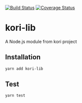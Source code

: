 [![Build Status](https://travis-ci.com/benjamin-sln/kori-lib.svg?branch=main)](https://travis-ci.com/benjamin-sln/kori-lib)
[![Coverage Status](https://coveralls.io/repos/github/benjamin-sln/kori-lib/badge.svg?branch=main)](https://coveralls.io/github/benjamin-sln/kori-lib?branch=main)

# kori-lib
A Node.js module from kori project

## Installation
```sh
yarn add kori-lib
```

## Test
```sh
yarn test
```
